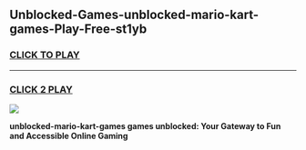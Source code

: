
## Unblocked-Games-unblocked-mario-kart-games-Play-Free-st1yb
<h3>
<a href="https://premium76.site?title=unblocked-mario-kart-games&ref=10A">CLICK TO PLAY</a></h3>
<hr>

<h3>
<a href="https://premium76.site?title=unblocked-mario-kart-games&ref=10A">CLICK 2 PLAY</a>
  
</h3>

<a href="https://premium76.site?title=unblocked-mario-kart-games&ref=10A"><img src="https://clearcache.store/games.png"></a>


**unblocked-mario-kart-games games unblocked: Your Gateway to Fun and Accessible Online Gaming**
